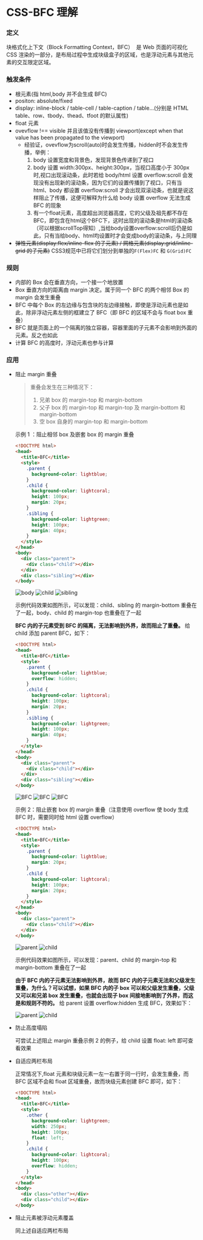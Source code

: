 # CSS-BFC 理解

### 定义

块格式化上下文（Block Formatting Context，BFC）  是 Web 页面的可视化 CSS 渲染的一部分，是布局过程中生成块级盒子的区域，也是浮动元素与其他元素的交互限定区域。

### 触发条件

- 根元素(指 html,body 并不会生成 BFC)
- positon: absolute/fixed
- display: inline-block / table-cell / table-caption / table...(分别是 HTML table、row、tbody、thead、tfoot 的默认属性)
- float 元素
- ovevflow !== visible 并且该值没有传播到 viewport(except when that value has been propagated to the viewport)
  - 经验证，ovevflow为scroll(auto)时会发生传播，hidden时不会发生传播，举例：
    1. body 设置宽度和背景色，发现背景色传递到了视口
    2. body 设置 width:300px、height:300px，当视口高度小于 300px 时,视口出现滚动条，此时若给 body/html 设置 overflow:scroll 会发现没有出现新的滚动条，因为它们的设置传播到了视口，只有当 html、body 都设置 overflow:scroll 才会出现双滚动条，也就是说这样阻止了传播，这便可解释为什么给 body 设置 overflow 无法生成 BFC 的现象
    3. 有一个float元素，高度超出浏览器高度，它的父级及祖先都不存在BFC，即包含在html这个BFC下，这时出现的滚动条是html的滚动条（可以根据scrollTop得知）,当给body设置overflow:scroll后仍是如此，只有当给body、html均设置时才会变成body的滚动条，与上同理
- ~~弹性元素(display:flex/inline-flex 的子元素) / 网格元素(display:grid/inline-grid 的子元素)~~ CSS3规范中已将它们划分到单独的`F(Flex)FC` 和 `G(Grid)FC`

### 规则

- 内部的 Box 会在垂直方向，一个接一个地放置
- Box 垂直方向的距离由 margin 决定。属于同一个 BFC 的两个相邻 Box 的 margin 会发生重叠
- BFC 中每个 Box 的左边缘与包含块的左边缘接触，即使是浮动元素也是如此，除非浮动元素左侧的框建立了 BFC（即 BFC 的区域不会与 float box 重叠）
- BFC 就是页面上的一个隔离的独立容器，容器里面的子元素不会影响到外面的元素。反之也如此
- 计算 BFC 的高度时，浮动元素也参与计算

### 应用

- 阻止 margin 重叠

  > 重叠会发生在三种情况下：
  >
  > 1. 兄弟 box 的 margin-top 和 margin-bottom
  > 2. 父子 box 的 margin-top 和 margin-top 及 margin-bottom 和 margin-bottom
  > 3. 空 box 自身的 margin-top 和 margin-bottom

  示例 1 ：阻止相邻 box 及嵌套 box 的 margin 重叠

  ```html
  <!DOCTYPE html>
  <head>
    <title>BFC</title>
    <style>
      .parent {
        background-color: lightblue;
      }
      .child {
        background-color: lightcoral;
        height: 100px;
        margin: 20px;
      }
      .sibling {
        background-color: lightgreen;
        height: 100px;
        margin: 40px;
      }
    </style>
  </head>
  <body>
    <div class="parent">
      <div class="child"></div>
    </div>
    <div class="sibling"></div>
  </body>
  ```

  ![body](../Images/BFC_1.png)
  ![child](../Images/BFC_2.png)
  ![sibling](../Images/BFC_3.png)

  示例代码效果如图所示，可以发现：child、sibling 的 margin-bottom 重叠在了一起，body、child 的 margin-top 也重叠在了一起

  **BFC 内的子元素受到 BFC 的隔离，无法影响到外界，故而阻止了重叠。** 给 child 添加 parent BFC，如下：

  ```html
  <!DOCTYPE html>
  <head>
    <title>BFC</title>
    <style>
      .parent {
        background-color: lightblue;
        overflow: hidden;
      }
      .child {
        background-color: lightcoral;
        height: 100px;
        margin: 20px;
      }
      .sibling {
        background-color: lightgreen;
        height: 100px;
        margin: 40px;
      }
    </style>
  </head>
  <body>
    <div class="parent">
      <div class="child"></div>
    </div>
    <div class="sibling"></div>
  </body>
  ```

  ![BFC](../Images/BFC_4.png)
  ![BFC](../Images/BFC_5.png)
  ![BFC](../Images/BFC_6.png)

  示例 2：阻止嵌套 box 的 margin 重叠（注意使用 overflow 使 body 生成 BFC 时，需要同时给 html 设置 overflow）

  ```html
  <!DOCTYPE html>
  <head>
    <title>BFC</title>
    <style>
      .parent {
        background-color: lightblue;
        margin: 20px;
      }
      .child {
        background-color: lightcoral;
        height: 100px;
        margin: 20px;
      }
    </style>
  </head>
  <body>
    <div class="parent">
      <div class="child"></div>
    </div>
  </body>
  ```

  ![parent](../Images/BFC_7.png)
  ![child](../Images/BFC_8.png)

  示例代码效果如图所示，可以发现：parent、child 的 margin-top 和 margin-bottom 重叠在了一起

  **由于 BFC 内的子元素无法影响到外界，故而 BFC 内的子元素无法和父级发生重叠，为什么？可以试想，如果 BFC 内的子 box 可以和父级发生重叠，父级又可以和兄弟 box 发生重叠，也就会出现子 box 间接地影响到了外界，而这是和规则不符的。** 给 parent 设置 overflow:hidden 生成 BFC，效果如下：

  ![parent](../Images/BFC_9.png)
  ![child](../Images/BFC_10.png)

- 防止高度塌陷

  可尝试上述阻止 margin 重叠示例 2 的例子，给 child 设置 float: left 即可查看效果

- 自适应两栏布局

  正常情况下,float 元素和块级元素一左一右置于同一行时，会发生重叠，而 BFC 区域不会和 float 区域重叠，故而块级元素创建 BFC 即可，如下：

  ```html
  <!DOCTYPE html>
  <head>
    <title>BFC</title>
    <style>
      .other {
        background-color: lightgreen;
        width: 250px;
        height: 100px;
        float: left;
      }
      .child {
        background-color: lightcoral;
        height: 100px;
        overflow: hidden;
      }
    </style>
  </head>
  <body>
    <div class="other"></div>
    <div class="child"></div>
  </body>
  ```

- 阻止元素被浮动元素覆盖

  同上述自适应两栏布局
